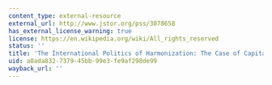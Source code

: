 ```yaml
---
content_type: external-resource
external_url: http://www.jstor.org/pss/3078658
has_external_license_warning: true
license: https://en.wikipedia.org/wiki/All_rights_reserved
status: ''
title: 'The International Politics of Harmonization: The Case of Capital Market Regulation'
uid: a0ada832-7379-45bb-99e3-fe9af298de99
wayback_url: ''
---
```


